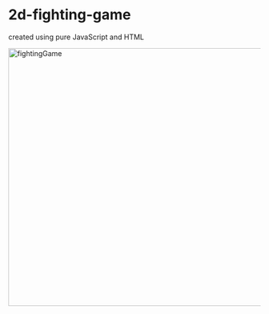 ﻿# 2d-fighting-game

  created using pure JavaScript and HTML

<img width="515" alt="fightingGame" src="https://github.com/d-willie01/2d-fighting-game/assets/109937280/6ee68583-8423-42a2-b2ce-956b3890d506">
